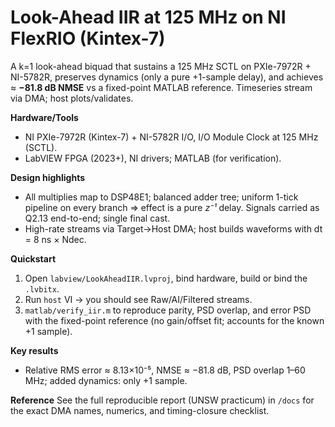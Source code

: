 # Look-Ahead IIR at 125 MHz on NI FlexRIO (Kintex-7)

A k=1 look-ahead biquad that sustains a 125 MHz SCTL on PXIe-7972R + NI-5782R, preserves dynamics (only a pure +1-sample delay), and achieves ≈ **−81.8 dB NMSE** vs a fixed-point MATLAB reference. Timeseries stream via DMA; host plots/validates.

**Hardware/Tools**
- NI PXIe-7972R (Kintex-7) + NI-5782R I/O, I/O Module Clock at 125 MHz (SCTL).
- LabVIEW FPGA (2023+), NI drivers; MATLAB (for verification).

**Design highlights**
- All multiplies map to DSP48E1; balanced adder tree; uniform 1-tick pipeline on every branch ⇒ effect is a pure *z⁻¹* delay. Signals carried as Q2.13 end-to-end; single final cast.
- High-rate streams via Target→Host DMA; host builds waveforms with dt = 8 ns × Ndec.

**Quickstart**
1) Open `labview/LookAheadIIR.lvproj`, bind hardware, build or bind the `.lvbitx`.
2) Run `host` VI → you should see Raw/AI/Filtered streams.
3) `matlab/verify_iir.m` to reproduce parity, PSD overlap, and error PSD with the fixed-point reference (no gain/offset fit; accounts for the known +1 sample).

**Key results**
- Relative RMS error ≈ 8.13×10⁻⁵, NMSE ≈ −81.8 dB, PSD overlap 1–60 MHz; added dynamics: only +1 sample.

**Reference**
See the full reproducible report (UNSW practicum) in `/docs` for the exact DMA names, numerics, and timing-closure checklist.


